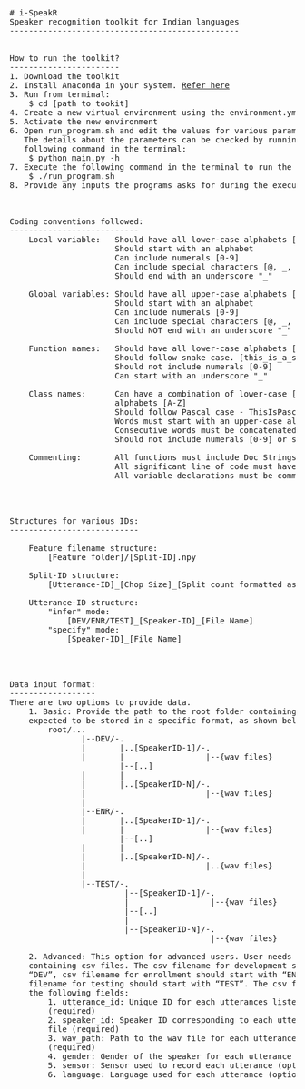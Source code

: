 <pre>
# i-SpeakR
Speaker recognition toolkit for Indian languages
------------------------------------------------


How to run the toolkit?
-----------------------
1. Download the toolkit
2. Install Anaconda in your system. <a href="https://docs.anaconda.com/anaconda/install/">Refer here</a>
3. Run from terminal:
	$ cd [path to tookit]
4. Create a new virtual environment using the environment.yml file. <a href="https://docs.conda.io/projects/conda/en/latest/user-guide/tasks/manage-environments.html#creating-an-environment-from-an-environment-yml-file">Refer here</a>
5. Activate the new environment
6. Open run_program.sh and edit the values for various parameters. 
   The details about the parameters can be checked by running the 
   following command in the terminal:
	$ python main.py -h
7. Execute the following command in the terminal to run the toolkit:
	$ ./run_program.sh
8. Provide any inputs the programs asks for during the execution.



Coding conventions followed:
---------------------------
    Local variable:   Should have all lower-case alphabets [a-z]
                      Should start with an alphabet
                      Can include numerals [0-9]
                      Can include special characters [@, _, $]
                      Should end with an underscore "_"
    
    Global variables: Should have all upper-case alphabets [A-Z]
                      Should start with an alphabet
                      Can include numerals [0-9]
                      Can include special characters [@, _, $]
                      Should NOT end with an underscore "_"
    
    Function names:   Should have all lower-case alphabets [a-z]
                      Should follow snake case. [this_is_a_snake_case]
                      Should not include numerals [0-9]
                      Can start with an underscore "_"
    
    Class names:      Can have a combination of lower-case [a-z] and upper-case 
                      alphabets [A-Z]
                      Should follow Pascal case - ThisIsPascalCase
                      Words must start with an upper-case alphabet
                      Consecutive words must be concatenated
                      Should not include numerals [0-9] or special characters
                      
    Commenting:       All functions must include Doc Strings
                      All significant line of code must have an inline comment
                      All variable declarations must be commented




Structures for various IDs:
---------------------------

    Feature filename structure:
        [Feature folder]/[Split-ID].npy
            
    Split-ID structure:
        [Utterance-ID]_[Chop Size]_[Split count formatted as a 3-digit number]

    Utterance-ID structure:
        "infer" mode:
            [DEV/ENR/TEST]_[Speaker-ID]_[File Name]
        "specify" mode:
            [Speaker-ID]_[File Name]




Data input format:
------------------
There are two options to provide data.
    1. Basic: Provide the path to the root folder containing data. The data is
    expected to be stored in a specific format, as shown below:
        root/...
               |--DEV/-.
               |       |..[SpeakerID-1]/-.
               |       |                 |--{wav files}
                       |--[..]
               |       |                  
               |       |..[SpeakerID-N]/-.
               |                         |--{wav files}
               |        
               |--ENR/-.        
               |       |..[SpeakerID-1]/-.
               |       |                 |--{wav files}
                       |--[..]
               |       |                   
               |       |..[SpeakerID-N]/-.
               |                         |..{wav files}
               |
               |--TEST/-.        
                        |--[SpeakerID-1]/-.
                        |                 |--{wav files}
                        |--[..]
                        |                   
                        |--[SpeakerID-N]/-.
                                          |--{wav files}
                        
    2. Advanced: This option for advanced users. User needs to provide path 
    containing csv files. The csv filename for development should start with 
    “DEV”, csv filename for enrollment should start with “ENR”, and the csv 
    filename for testing should start with “TEST”. The csv files need to have 
    the following fields:
        1. utterance_id: Unique ID for each utterances listed in the csv file 
        (required)
        2. speaker_id: Speaker ID corresponding to each utterance in the csv 
        file (required)
        3. wav_path: Path to the wav file for each utterance in the csv file 
        (required)
        4. gender: Gender of the speaker for each utterance (optional)
        5. sensor: Sensor used to record each utterance (optional)
        6. language: Language used for each utterance (optional)

</pre>
